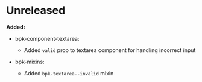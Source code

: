 # Unreleased

**Added:**
- bpk-component-textarea:
  - Added `valid` prop to textarea component for handling incorrect input

- bpk-mixins:
  - Added `bpk-textarea--invalid` mixin
